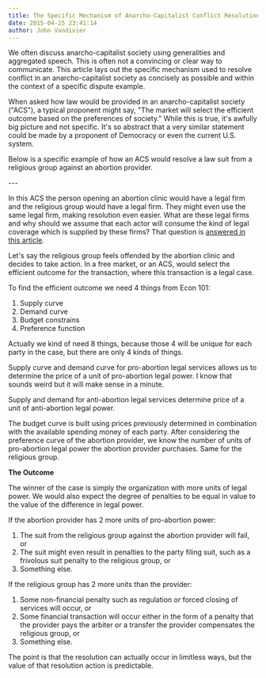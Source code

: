 ```yaml
---
title: The Specific Mechanism of Anarcho-Capitalist Conflict Resolution
date: 2015-04-25 23:41:14
author: John Vandivier
---
```




We often discuss anarcho-capitalist society using generalities and aggregated speech. This is often not a convincing or clear way to communicate. This article lays out the specific mechanism used to resolve conflict in an anarcho-capitalist society as concisely as possible and within the context of a specific dispute example.

When asked how law would be provided in an anarcho-capitalist society (\"ACS\"), a typical proponent might say, \"The market will select the efficient outcome based on the preferences of society.\" While this is true, it's awfully big picture and not specific. It's so abstract that a very similar statement could be made by a proponent of Democracy or even the current U.S. system.

Below is a specific example of how an ACS would resolve a law suit from a religious group against an abortion provider.
<p style=\"text-align: center;\">---</p>
In this ACS the person opening an abortion clinic would have a legal firm and the religious group would have a legal firm. They might even use the same legal firm, making resolution even easier. What are these legal firms and why should we assume that each actor will consume the kind of legal coverage which is supplied by these firms? That question is <a href=\"http://www.afterecon.com/economics-and-finance/would-pdas-form-in-an-acs/\">answered in this article</a>.

Let's say the religious group feels offended by the abortion clinic and decides to take action. In a free market, or an ACS, would select the efficient outcome for the transaction, where this transaction is a legal case.

To find the efficient outcome we need 4 things from Econ 101:
<ol>
	<li>Supply curve</li>
	<li>Demand curve</li>
	<li>Budget constrains</li>
	<li>Preference function</li>
</ol>
Actually we kind of need 8 things, because those 4 will be unique for each party in the case, but there are only 4 kinds of things.

Supply curve and demand curve for pro-abortion legal services allows us to determine the price of a unit of pro-abortion legal power. I know that sounds weird but it will make sense in a minute.

Supply and demand for anti-abortion legal services determine price of a unit of anti-abortion legal power.

The budget curve is built using prices previously determined in combination with the available spending money of each party. After considering the preference curve of the abortion provider, we know the number of units of pro-abortion legal power the abortion provider purchases. Same for the religious group.
<p style=\"text-align: center;\"><strong>The Outcome</strong></p>
The winner of the case is simply the organization with more units of legal power. We would also expect the degree of penalties to be equal in value to the value of the difference in legal power.

If the abortion provider has 2 more units of pro-abortion power:
<ol>
	<li>The suit from the religious group against the abortion provider will fail, or</li>
	<li>The suit might even result in penalties to the party filing suit, such as a frivolous suit penalty to the religious group, or</li>
	<li>Something else.</li>
</ol>
If the religious group has 2 more units than the provider:
<ol>
	<li>Some non-financial penalty such as regulation or forced closing of services will occur, or</li>
	<li>Some financial transaction will occur either in the form of a penalty that the provider pays the arbiter or a transfer the provider compensates the religious group, or</li>
	<li>Something else.</li>
</ol>
The point is that the resolution can actually occur in limitless ways, but the value of that resolution action is predictable.